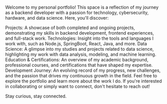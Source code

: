 
Welcome to my personal portfolio! This space is a reflection of my journey as a backend developer with a passion for technology, cybersecurity, hardware, and data science. Here, you'll discover:

Projects: A showcase of both completed and ongoing projects, demonstrating my skills in backend development, frontend experiences, and full-stack work.
Technologies: Insight into the tools and languages I work with, such as Node.js, SpringBoot, React, Java, and more.
Data Science: A glimpse into my studies and projects related to data science, highlighting my work with data analysis, modeling, and machine learning.
Education & Certifications: An overview of my academic background, professional courses, and certifications that have shaped my expertise.
Development Journey: An evolving record of my progress, new challenges, and the passion that drives my continuous growth in the field.
Feel free to explore the portfolio and learn more about the work I do. If you're interested in collaborating or simply want to connect, don't hesitate to reach out!

Stay curious, stay connected.
